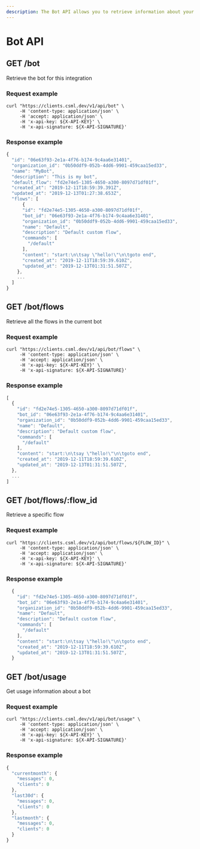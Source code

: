 ```yaml
---
description: The Bot API allows you to retrieve information about your bot and its flows
---
```


# Bot API

## GET /bot

Retrieve the bot for this integration

### Request example

```text
curl "https://clients.csml.dev/v1/api/bot" \
     -H 'content-type: application/json' \
     -H 'accept: application/json' \
     -H 'x-api-key: ${X-API-KEY}' \
     -H 'x-api-signature: ${X-API-SIGNATURE}'
```

### Response example

```javascript
{
  "id": "06e63f93-2e1a-4f76-b174-9c4aa6e31401",
  "organization_id": "0b50ddf9-052b-4dd6-9901-459caa15ed33",
  "name": "MyBot",
  "description": "This is my bot",
  "default_flow": "fd2e74e5-1305-4650-a300-8097d71df01f",
  "created_at": "2019-12-11T18:59:39.391Z",
  "updated_at": "2019-12-13T01:27:38.653Z",
  "flows": [
      {
      "id": "fd2e74e5-1305-4650-a300-8097d71df01f",
      "bot_id": "06e63f93-2e1a-4f76-b174-9c4aa6e31401",
      "organization_id": "0b50ddf9-052b-4dd6-9901-459caa15ed33",
      "name": "Default",
      "description": "Default custom flow",
      "commands": [
        "/default"
      ],
      "content": "start:\n\tsay \"hello!\"\n\tgoto end",
      "created_at": "2019-12-11T18:59:39.610Z",
      "updated_at": "2019-12-13T01:31:51.507Z",
    },
    ...
  ]
}
```

## GET /bot/flows

Retrieve all the flows in the current bot

### Request example

```text
curl "https://clients.csml.dev/v1/api/bot/flows" \
     -H 'content-type: application/json' \
     -H 'accept: application/json' \
     -H 'x-api-key: ${X-API-KEY}' \
     -H 'x-api-signature: ${X-API-SIGNATURE}'
```

### Response example

```javascript
[
  {
    "id": "fd2e74e5-1305-4650-a300-8097d71df01f",
    "bot_id": "06e63f93-2e1a-4f76-b174-9c4aa6e31401",
    "organization_id": "0b50ddf9-052b-4dd6-9901-459caa15ed33",
    "name": "Default",
    "description": "Default custom flow",
    "commands": [
      "/default"
    ],
    "content": "start:\n\tsay \"hello!\"\n\tgoto end",
    "created_at": "2019-12-11T18:59:39.610Z",
    "updated_at": "2019-12-13T01:31:51.507Z",
  },
  ...
]
```

## GET /bot/flows/:flow\_id

Retrieve a specific flow

### Request example

```text
curl "https://clients.csml.dev/v1/api/bot/flows/${FLOW_ID}" \
     -H 'content-type: application/json' \
     -H 'accept: application/json' \
     -H 'x-api-key: ${X-API-KEY}' \
     -H 'x-api-signature: ${X-API-SIGNATURE}'
```

### Response example

```javascript
  {
    "id": "fd2e74e5-1305-4650-a300-8097d71df01f",
    "bot_id": "06e63f93-2e1a-4f76-b174-9c4aa6e31401",
    "organization_id": "0b50ddf9-052b-4dd6-9901-459caa15ed33",
    "name": "Default",
    "description": "Default custom flow",
    "commands": [
      "/default"
    ],
    "content": "start:\n\tsay \"hello!\"\n\tgoto end",
    "created_at": "2019-12-11T18:59:39.610Z",
    "updated_at": "2019-12-13T01:31:51.507Z",
  }
```

## GET /bot/usage

Get usage information about a bot

### Request example

```text
curl "https://clients.csml.dev/v1/api/bot/usage" \
     -H 'content-type: application/json' \
     -H 'accept: application/json' \
     -H 'x-api-key: ${X-API-KEY}' \
     -H 'x-api-signature: ${X-API-SIGNATURE}'
```

### Response example

```javascript
{
  "currentmonth": {
    "messages": 0,
    "clients": 0
  },
  "last30d": {
    "messages": 0,
    "clients": 0
  },
  "lastmonth": {
    "messages": 0,
    "clients": 0
  }
}
```

